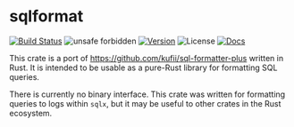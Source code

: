 # sqlformat

[![Build Status](https://github.com/shssoichiro/sqlformat-rs/workflows/sqlformat/badge.svg)](https://github.com/shssoichiro/sqlformat-rs/actions?query=branch%3Amaster)
![unsafe forbidden](https://img.shields.io/badge/unsafe-forbidden-success.svg)
[![Version](https://img.shields.io/crates/v/sqlformat.svg)](https://crates.io/crates/sqlformat)
![License](https://img.shields.io/crates/l/sqlformat.svg)
[![Docs](https://docs.rs/sqlformat/badge.svg)](https://docs.rs/sqlformat)

This crate is a port of https://github.com/kufii/sql-formatter-plus
written in Rust. It is intended to be usable as a pure-Rust library
for formatting SQL queries.

There is currently no binary interface.
This crate was written for formatting queries to logs
within `sqlx`, but it may be useful to other crates
in the Rust ecosystem.
